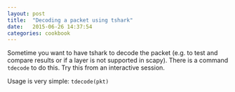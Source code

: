 ```yaml
---
layout: post
title:  "Decoding a packet using tshark"
date:   2015-06-26 14:37:54
categories: cookbook
---
```

Sometime you want to have tshark to decode the packet (e.g. to test and compare results or if a layer is not supported in scapy). There is a command `tdecode` to do this. Try this from an interactive session.

Usage is very simple: `tdecode(pkt)`